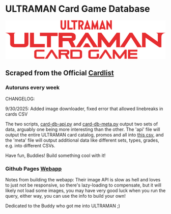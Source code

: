 # ULTRAMAN Card Game Database

![ULTRAMAN Card Game logo](./logo_ucg.png)

## Scraped from the Official [Cardlist](https://ultraman-cardgame.com/page/us/card/card-list)

### Autoruns every week

CHANGELOG:

9/30/2025: Added image downloader, fixed error that allowed linebreaks in cards CSV

The two scripts, [card-db-api.py](./card-db-api.py) and [card-db-meta.py](card-db-meta.py) output two sets of data, arguably one being more interesting than the other. The 'api' file will output the entire ULTRAMAN card catalog, promos and all into [this csv](./ultraman_cards.csv), and the 'meta' file will output additional data like different sets, types, grades, e.g. into different CSVs.

Have fun, Buddies! Build something cool with it!

### Github Pages [Webapp](https://queenlinuxglitch.github.io/ultraman-card-db-api/)

Notes from building the webapp: Their image API is slow as hell and loves to just not be responsive, so there's lazy-loading to compensate, but it will likely not load some images, you may have very good luck when you run the query, either way, you can use the info to build your own!

Dedicated to the Buddy who got me into ULTRAMAN ;)
